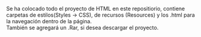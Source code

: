 Se ha colocado todo el proyecto de HTML en este repositiorio, contiene carpetas de estilos(Styles → CSS), de recursos (Resources) y los .html para la navegación dentro de la página.  
También se agregará un .Rar, si desea descargar el proyecto.
